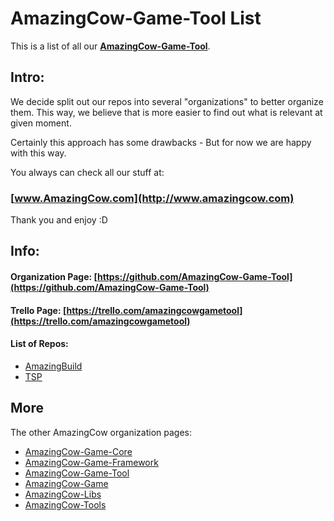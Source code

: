 # AmazingCow-Game-Tool List

This is a list of all our **[AmazingCow-Game-Tool](https://github.com/AmazingCow-Game-Tool)**.

<!-- ####################################################################### -->

## Intro:

We decide split out our repos into several "organizations" to better organize
them. This way, we believe that is more easier to find out what is relevant
at given moment.

Certainly this approach has some drawbacks - But for now we are happy with this
way.


You always can check all our stuff at:
### [www.AmazingCow.com](http://www.amazingcow.com)

Thank you and enjoy :D

<!-- ####################################################################### -->

## Info:

#### Organization Page: [https://github.com/AmazingCow-Game-Tool](https://github.com/AmazingCow-Game-Tool)
#### Trello Page: [https://trello.com/amazingcowgametool](https://trello.com/amazingcowgametool)

#### List of Repos:

* [AmazingBuild](https://github.com/AmazingCow-Game-Tool/AmazingBuild.git)
* [TSP](https://github.com/AmazingCow-Game-Tool/TSP.git)




<!-- ####################################################################### -->

## More

The other AmazingCow organization pages:

* [AmazingCow-Game-Core](https://github.com/AmazingCow-Game-Core)
* [AmazingCow-Game-Framework](https://github.com/AmazingCow-Game-Framework)
* [AmazingCow-Game-Tool](https://github.com/AmazingCow-Game-Tool)
* [AmazingCow-Game](https://github.com/AmazingCow-Game)
* [AmazingCow-Libs](https://github.com/AmazingCow-Libs)
* [AmazingCow-Tools](https://github.com/AmazingCow-Tools)
